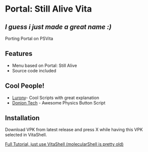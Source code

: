 # Portal: Still Alive Vita
## _I guess i just made a great name :)_


Porting Portal on PSVita 


## Features

- Menu based on Portal: Still Alive 
- Source code included


## Cool People!



- [Lurony](https://github.com/UnityTutorialsHD/Unity-Tutorial-Assets)- Cool Scripts with great explanation
- [Donion Tech](https://www.youtube.com/watch?v=fTtLY0JdVqk) - Awesome Physics Button Script

## Installation

Download VPK from latest release and press X while having this VPK selected in VitaShell.

[Full Tutorial, just use VitaShell (molecularShell is pretty old)](https://www.cfwaifu.com/vitashell/)
